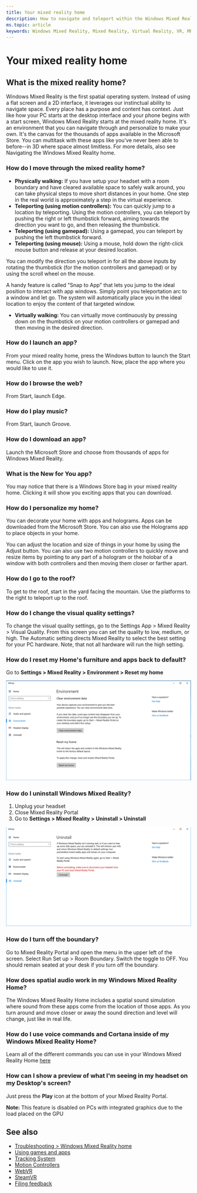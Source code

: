 ```yaml
---
title: Your mixed reality home
description: How to navigate and teleport within the Windows Mixed Reality home, launch apps and games, personalize the home, and change visual, audio, and speech settings.
ms.topic: article
keywords: Windows Mixed Reality, Mixed Reality, Virtual Reality, VR, MR, Home, Navigate, Get around, apps, games
---
```



# Your mixed reality home

## What is the mixed reality home?

Windows Mixed Reality is the first spatial operating system. Instead of using a flat screen and a 2D interface, it leverages our instinctual ability to navigate space. Every place has a purpose and content has context. Just like how your PC starts at the desktop interface and your phone begins with a start screen, Windows Mixed Reality starts at the mixed reality home. It's an environment that you can navigate through and personalize to make your own. It's the canvas for the thousands of apps available in the Microsoft Store. You can multitask with these apps like you've never been able to before--in 3D where space almost limitless. For more details, also see Navigating the Windows Mixed Reality home.

### How do I move through the mixed reality home?
* **Physically walking:** If you have setup your headset with a room boundary and have cleared available space to safely walk around, you can take physical steps to move short distances in your home. One step in the real world is approximately a step in the virtual experience.
* **Teleporting (using motion controllers):** You can quickly jump to a location by teleporting. Using the motion controllers, you can teleport by pushing the right or left thumbstick forward, aiming towards the direction you want to go, and then releasing the thumbstick.
* **Teleporting (using gamepad):** Using a gamepad, you can teleport by pushing the left thumbstick forward.
* **Teleporting (using mouse):** Using a mouse, hold down the right-click mouse button and release at your desired location.

You can modify the direction you teleport in for all the above inputs by rotating the thumbstick (for the motion controllers and gamepad) or by using the scroll wheel on the mouse.

A handy feature is called "Snap to App" that lets you jump to the ideal position to interact with app windows. Simply point you teleportation arc to a window and let go. The system will automatically place you in the ideal location to enjoy the content of that targeted window.
* **Virtually walking:** You can virtually move continuously by pressing down on the thumbstick on your motion controllers or gamepad and then moving in the desired direction.

### How do I launch an app?

From your mixed reality home, press the Windows button to launch the Start menu. Click on the app you wish to launch. Now, place the app where you would like to use it.

### How do I browse the web?

From Start, launch Edge.

### How do I play music?

From Start, launch Groove.

### How do I download an app?

Launch the Microsoft Store and choose from thousands of apps for Windows Mixed Reality.

### What is the New for You app?

You may notice that there is a Windows Store bag in your mixed reality home. Clicking it will show you exciting apps that you can download.

### How do I personalize my home?

You can decorate your home with apps and holograms. Apps can be downloaded from the Microsoft Store. You can also use the Holograms app to place objects in your home.

You can adjust the location and size of things in your home by using the Adjust button. You can also use two motion controllers to quickly move and resize items by pointing to any part of a hologram or the holobar of a window with both controllers and then moving them closer or farther apart.

### How do I go to the roof?

To get to the roof, start in the yard facing the mountain. Use the platforms to the right to teleport up to the roof.

### How do I change the visual quality settings?

To change the visual quality settings, go to the Settings App > Mixed Reality > Visual Quality. From this screen you can set the quality to low, medium, or high. The Automatic setting directs Mixed Reality to select the best setting for your PC hardware. Note, that not all hardware will run the high setting.

### How do I reset my Home's furniture and apps back to default?

Go to **Settings > Mixed Reality > Environment > Reset my home**

![Windows Settings panel to reset my home](images/1050px-environmentreset.png)

### How do I uninstall Windows Mixed Reality?
1. Unplug your headset
2. Close Mixed Reality Portal
3. Go to **Settings > Mixed Reality > Uninstall > Uninstall**

![Windows Settings panel to uninstall mixed reality](images/1050px-uninstall2.png)

### How do I turn off the boundary?

Go to Mixed Reality Portal and open the menu in the upper left of the screen. Select Run Set up > Room Boundary. Switch the toggle to OFF. You should remain seated at your desk if you turn off the boundary.

### How does spatial audio work in my Windows Mixed Reality Home?

The Windows Mixed Reality Home includes a spatial sound simulation where sound from these apps come from the location of those apps. As you turn around and move closer or away the sound direction and level will change, just like in real life.

### How do I use voice commands and Cortana inside of my Windows Mixed Reality Home?

Learn all of the different commands you can use in your Windows Mixed Reality Home [here](https://support.microsoft.com/en-us/help/4041322/windows-10-speech-in-windows-mixed-reality)

### How can I show a preview of what I'm seeing in my headset on my Desktop's screen?

Just press the **Play** icon at the bottom of your Mixed Reality Portal.

**Note:** This feature is disabled on PCs with integrated graphics due to the load placed on the GPU

## See also

* [Troubleshooting > Windows Mixed Reality home](troubleshooting-windows-mixed-reality.md#windows-mixed-reality-home)
* [Using games and apps](using-games-and-apps-in-windows-mixed-reality.md)
* [Tracking System](tracking-system.md)
* [Motion Controllers](motion-controllers.md)
* [WebVR](webvr.md)
* [SteamVR](using-steamvr-with-windows-mixed-reality.md)
* [Filing feedback](filing-feedback.md)
